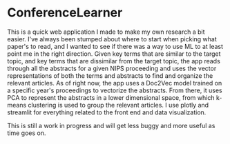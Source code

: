 # ConferenceLearner

This is a quick web application I made to make my own research a bit easier. I've always been stumped about where to start when picking what paper's to read, 
and I wanted to see if there was a way to use ML to at least point me in the right direction. Given key terms that are similar to the target topic, and 
key terms that are dissimilar from the target topic, the app reads through all the abstracts for a given NIPS proceeding and uses the vector representations 
of both the terms and abstracts to find and organize the relevant articles. As of right now, the app uses a Doc2Vec model trained on a specific year's proceedings
to vectorize the abstracts. From there, it uses PCA to represent the abstracts in a lower dimensional space, from which k-means clustering is used 
to group the relevant articles. I use plotly and streamlit for everything related to the front end and data visualization. 

This is still a work in progress and will get less buggy and more useful as time goes on. 
